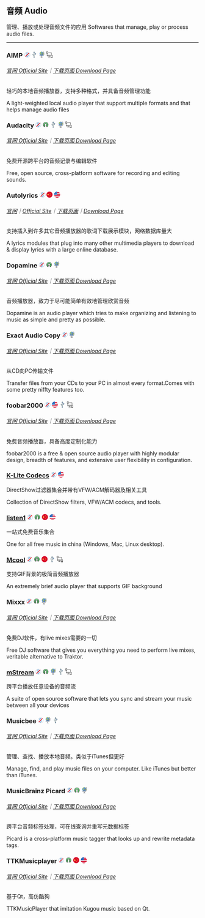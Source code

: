 ## 音频   Audio

管理、播放或处理音频文件的应用   Softwares that manage, play or process audio files.

---

### AIMP ![](/assets/图片2.png) ![](/assets/usb.png) ![](/assets/earth-globe.png) ![](/assets/multi_platform.png)

###### [官网  Official Site](http://www.aimp.ru/index.php?do=lang&lng=en)｜[下载页面  Download Page](http://www.aimp.ru/index.php?do=download)

轻巧的本地音频播放器，支持多种格式，并具备音频管理功能

A light-weighted local audio player that support multiple formats and that helps manage audio files

### Audacity ![](/assets/图片2.png) ![](/assets/open-source-icon.png) ![](/assets/usb.png) ![](/assets/earth-globe.png) ![](/assets/multi_platform.png)

###### [官网  Official Site](http://www.audacityteam.org/)｜[下载页面  Download Page](http://www.audacityteam.org/download/windows/)

免费开源跨平台的音频记录与编辑软件

Free, open source, cross-platform software for recording and editing sounds.

### Autolyrics ![](/assets/图片2.png) ![](/assets/china.png) ![](/assets/united-states.png)

###### [官网](http://www.autolyric.com/zh-hans)｜[Official Site](http://www.autolyric.com/)｜[下载页面](http://www.autolyric.com/zh-hans/download)｜[Download Page](http://www.autolyric.com/en/download.html)

支持插入到许多其它音频播放器的歌词下载展示模块，网络数据库量大

A lyrics modules that plug into many other multimedia players to download & display lyrics with a large online database.

### Dopamine ![](/assets/图片2.png) ![](/assets/open-source-icon.png) ![](/assets/earth-globe.png)

###### [官网  Official Site](http://www.digimezzo.com/software/dopamine/)｜[下载页面  Download Page](http://www.digimezzo.com/content/software/dopamine/)

音频播放器，致力于尽可能简单有效地管理欣赏音频

Dopamine is an audio player which tries to make organizing and listening to music as simple and pretty as possible.

### Exact Audio Copy ![](/assets/图片2.png) ![](/assets/earth-globe.png)

###### [官网  Official Site](http://exactaudiocopy.de/)｜[下载页面  Download Page](http://www.exactaudiocopy.de/en/index.php/resources/download/)

从CD向PC传输文件

Transfer files from your CDs to your PC in almost every format.Comes with some pretty niffty features too.

### foobar2000 ![](/assets/图片2.png) ![](/assets/united-states.png) ![](/assets/usb.png) ![](/assets/multi_platform.png)

###### [官网  Official Site](http://www.foobar2000.org/)｜[下载页面  Download Page](http://www.foobar2000.org/download)

免费音频播放器，具备高度定制化能力

foobar2000 is a free & open source audio player with highly modular design, breadth of features, and extensive user flexibility in configuration.

### [K-Lite Codecs](http://www.codecguide.com/download_kl.htm) ![](/assets/图片2.png) ![](/assets/united-states.png)

DirectShow过滤器集合并带有VFW/ACM解码器及相关工具

Collection of DirectShow filters, VFW/ACM codecs, and tools.

### [listen1](http://listen1.github.io/listen1) ![](/assets/图片2.png) ![](/assets/open-source-icon.png) ![](/assets/china.png) ![](/assets/united-states.png)

一站式免费音乐集合

One for all free music in china \(Windows, Mac, Linux desktop\).

### [Mcool](http://mcool.appinn.me/) ![](/assets/图片2.png) ![](/assets/open-source-icon.png) ![](/assets/china.png) ![](/assets/usb.png) ![](/assets/multi_platform.png)

支持GIF背景的极简音频播放器

An extremely brief audio player that supports GIF background

### Mixxx ![](/assets/图片2.png) ![](/assets/open-source-icon.png) ![](/assets/earth-globe.png)

###### [官网  Official Site](http://mixxx.org/)｜[下载页面  Download Page](http://mixxx.org/download/)

免费DJ软件，有live mixes需要的一切

Free DJ software that gives you everything you need to perform live mixes, veritable alternative to Traktor.

### [mStream](http://mstream.io/) ![](/assets/图片2.png) ![](/assets/open-source-icon.png) ![](/assets/earth-globe.png) ![](/assets/usb.png) ![](/assets/multi_platform.png)

跨平台播放任意设备的音频流

A suite of open source software that lets you sync and stream your music between all your devices

### Musicbee ![](/assets/图片2.png) ![](/assets/earth-globe.png) ![](/assets/usb.png)

###### [官网  Official Site](http://getmusicbee.com/)｜[下载页面  Download Page](http://getmusicbee.com/downloads/)

管理、查找、播放本地音频。类似于iTunes但更好

Manage, find, and play music files on your computer. Like iTunes but better than iTunes.

### MusicBrainz Picard ![](/assets/图片2.png) ![](/assets/open-source-icon.png) ![](/assets/earth-globe.png)

###### [官网  Official Site](https://picard.musicbrainz.org/)｜[下载页面  Download Page](https://picard.musicbrainz.org/downloads/)

跨平台音频标签处理，可在线查询并重写元数据标签

Picard is a cross-platform music tagger that looks up and rewrite metadata tags.

### TTKMusicplayer ![](/assets/图片2.png) ![](/assets/open-source-icon.png) ![](/assets/china.png) ![](/assets/united-states.png)

###### [官网  Official Site](http://download.csdn.net/album/detail/3094)｜[下载页面  Download Page](http://download.csdn.net/album/detail/3094)

基于Qt，高仿酷狗

TTKMusicPlayer that imitation Kugou music based on Qt.

